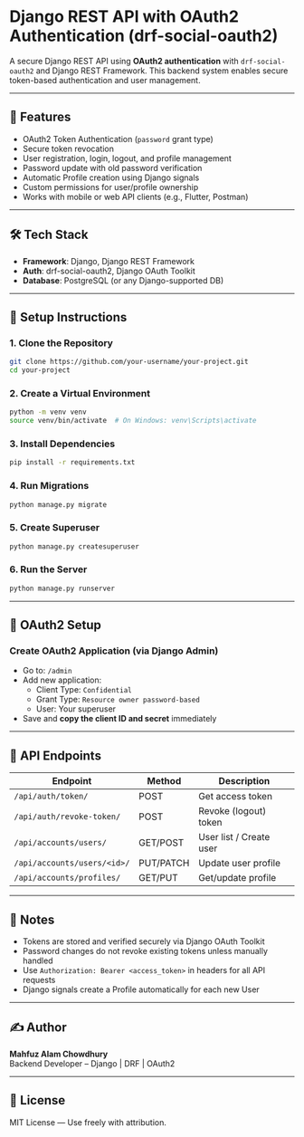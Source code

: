
# Django REST API with OAuth2 Authentication (drf-social-oauth2)

A secure Django REST API using **OAuth2 authentication** with `drf-social-oauth2` and Django REST Framework. This backend system enables secure token-based authentication and user management.

---

## 🔐 Features

- OAuth2 Token Authentication (`password` grant type)
- Secure token revocation
- User registration, login, logout, and profile management
- Password update with old password verification
- Automatic Profile creation using Django signals
- Custom permissions for user/profile ownership
- Works with mobile or web API clients (e.g., Flutter, Postman)

---

## 🛠 Tech Stack

- **Framework**: Django, Django REST Framework
- **Auth**: drf-social-oauth2, Django OAuth Toolkit
- **Database**: PostgreSQL (or any Django-supported DB)

---

## 🚀 Setup Instructions

### 1. Clone the Repository

```bash
git clone https://github.com/your-username/your-project.git
cd your-project
```

### 2. Create a Virtual Environment

```bash
python -m venv venv
source venv/bin/activate  # On Windows: venv\Scripts\activate
```

### 3. Install Dependencies

```bash
pip install -r requirements.txt
```

### 4. Run Migrations

```bash
python manage.py migrate
```

### 5. Create Superuser

```bash
python manage.py createsuperuser
```

### 6. Run the Server

```bash
python manage.py runserver
```

---

## 🔑 OAuth2 Setup

### Create OAuth2 Application (via Django Admin)

- Go to: `/admin`
- Add new application:
  - Client Type: `Confidential`
  - Grant Type: `Resource owner password-based`
  - User: Your superuser
- Save and **copy the client ID and secret** immediately

---

## 🔗 API Endpoints

| Endpoint                  | Method | Description                    |
|---------------------------|--------|--------------------------------|
| `/api/auth/token/`        | POST   | Get access token               |
| `/api/auth/revoke-token/`| POST   | Revoke (logout) token          |
| `/api/accounts/users/`    | GET/POST | User list / Create user       |
| `/api/accounts/users/<id>/`| PUT/PATCH | Update user profile         |
| `/api/accounts/profiles/` | GET/PUT | Get/update profile            |

---

## 🧠 Notes

- Tokens are stored and verified securely via Django OAuth Toolkit
- Password changes do not revoke existing tokens unless manually handled
- Use `Authorization: Bearer <access_token>` in headers for all API requests
- Django signals create a Profile automatically for each new User

---

## ✍️ Author

**Mahfuz Alam Chowdhury**  
Backend Developer – Django | DRF | OAuth2

---

## 📜 License

MIT License — Use freely with attribution.

